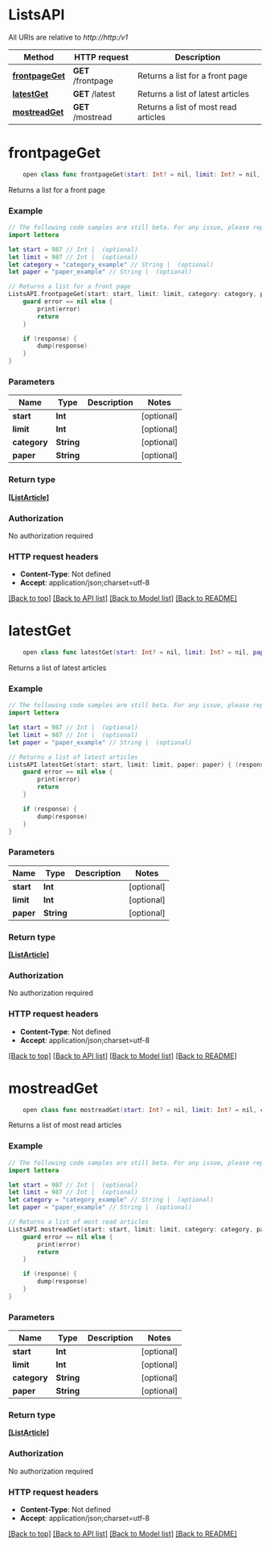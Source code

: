 # ListsAPI

All URIs are relative to *http://http:/v1*

Method | HTTP request | Description
------------- | ------------- | -------------
[**frontpageGet**](ListsAPI.md#frontpageget) | **GET** /frontpage | Returns a list for a front page
[**latestGet**](ListsAPI.md#latestget) | **GET** /latest | Returns a list of latest articles
[**mostreadGet**](ListsAPI.md#mostreadget) | **GET** /mostread | Returns a list of most read articles


# **frontpageGet**
```swift
    open class func frontpageGet(start: Int? = nil, limit: Int? = nil, category: String? = nil, paper: Paper_frontpageGet? = nil, completion: @escaping (_ data: [ListArticle]?, _ error: Error?) -> Void)
```

Returns a list for a front page

### Example 
```swift
// The following code samples are still beta. For any issue, please report via http://github.com/OpenAPITools/openapi-generator/issues/new
import lettera

let start = 987 // Int |  (optional)
let limit = 987 // Int |  (optional)
let category = "category_example" // String |  (optional)
let paper = "paper_example" // String |  (optional)

// Returns a list for a front page
ListsAPI.frontpageGet(start: start, limit: limit, category: category, paper: paper) { (response, error) in
    guard error == nil else {
        print(error)
        return
    }

    if (response) {
        dump(response)
    }
}
```

### Parameters

Name | Type | Description  | Notes
------------- | ------------- | ------------- | -------------
 **start** | **Int** |  | [optional] 
 **limit** | **Int** |  | [optional] 
 **category** | **String** |  | [optional] 
 **paper** | **String** |  | [optional] 

### Return type

[**[ListArticle]**](ListArticle.md)

### Authorization

No authorization required

### HTTP request headers

 - **Content-Type**: Not defined
 - **Accept**: application/json;charset=utf-8

[[Back to top]](#) [[Back to API list]](../README.md#documentation-for-api-endpoints) [[Back to Model list]](../README.md#documentation-for-models) [[Back to README]](../README.md)

# **latestGet**
```swift
    open class func latestGet(start: Int? = nil, limit: Int? = nil, paper: Paper_latestGet? = nil, completion: @escaping (_ data: [ListArticle]?, _ error: Error?) -> Void)
```

Returns a list of latest articles

### Example 
```swift
// The following code samples are still beta. For any issue, please report via http://github.com/OpenAPITools/openapi-generator/issues/new
import lettera

let start = 987 // Int |  (optional)
let limit = 987 // Int |  (optional)
let paper = "paper_example" // String |  (optional)

// Returns a list of latest articles
ListsAPI.latestGet(start: start, limit: limit, paper: paper) { (response, error) in
    guard error == nil else {
        print(error)
        return
    }

    if (response) {
        dump(response)
    }
}
```

### Parameters

Name | Type | Description  | Notes
------------- | ------------- | ------------- | -------------
 **start** | **Int** |  | [optional] 
 **limit** | **Int** |  | [optional] 
 **paper** | **String** |  | [optional] 

### Return type

[**[ListArticle]**](ListArticle.md)

### Authorization

No authorization required

### HTTP request headers

 - **Content-Type**: Not defined
 - **Accept**: application/json;charset=utf-8

[[Back to top]](#) [[Back to API list]](../README.md#documentation-for-api-endpoints) [[Back to Model list]](../README.md#documentation-for-models) [[Back to README]](../README.md)

# **mostreadGet**
```swift
    open class func mostreadGet(start: Int? = nil, limit: Int? = nil, category: String? = nil, paper: Paper_mostreadGet? = nil, completion: @escaping (_ data: [ListArticle]?, _ error: Error?) -> Void)
```

Returns a list of most read articles

### Example 
```swift
// The following code samples are still beta. For any issue, please report via http://github.com/OpenAPITools/openapi-generator/issues/new
import lettera

let start = 987 // Int |  (optional)
let limit = 987 // Int |  (optional)
let category = "category_example" // String |  (optional)
let paper = "paper_example" // String |  (optional)

// Returns a list of most read articles
ListsAPI.mostreadGet(start: start, limit: limit, category: category, paper: paper) { (response, error) in
    guard error == nil else {
        print(error)
        return
    }

    if (response) {
        dump(response)
    }
}
```

### Parameters

Name | Type | Description  | Notes
------------- | ------------- | ------------- | -------------
 **start** | **Int** |  | [optional] 
 **limit** | **Int** |  | [optional] 
 **category** | **String** |  | [optional] 
 **paper** | **String** |  | [optional] 

### Return type

[**[ListArticle]**](ListArticle.md)

### Authorization

No authorization required

### HTTP request headers

 - **Content-Type**: Not defined
 - **Accept**: application/json;charset=utf-8

[[Back to top]](#) [[Back to API list]](../README.md#documentation-for-api-endpoints) [[Back to Model list]](../README.md#documentation-for-models) [[Back to README]](../README.md)

